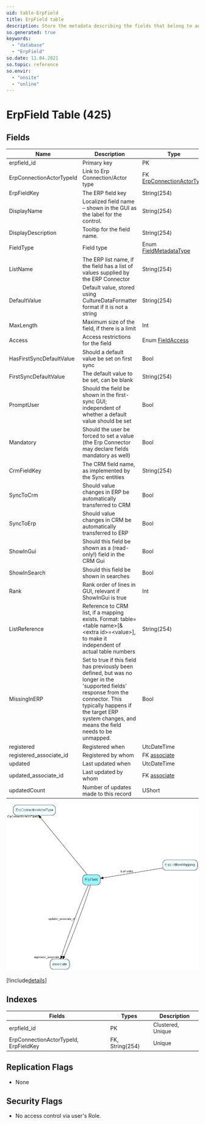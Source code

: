 ```yaml
---
uid: table-ErpField
title: ErpField table
description: Store the metadata describing the fields that belong to an actor/connection combination, as described by the Erp Connector
so.generated: true
keywords:
  - "database"
  - "ErpField"
so.date: 11.04.2021
so.topic: reference
so.envir:
  - "onsite"
  - "online"
---
```


# ErpField Table (425)

## Fields

| Name | Description | Type | Null |
|------|-------------|------|:----:|
|erpfield\_id|Primary key|PK| |
|ErpConnectionActorTypeId|Link to Erp Connection/Actor type|FK [ErpConnectionActorType](erpconnectionactortype.md)| |
|ErpFieldKey|The ERP field key|String(254)| |
|DisplayName|Localized field name – shown in the GUI as the label for the control.|String(254)| |
|DisplayDescription|Tooltip for the field name.|String(254)|&#x25CF;|
|FieldType|Field type|Enum [FieldMetadataType](enums/fieldmetadatatype.md)|&#x25CF;|
|ListName|The ERP list name, if the field has a list of values supplied by the ERP Connector|String(254)|&#x25CF;|
|DefaultValue|Default value, stored using CultureDataFormatter format if it is not a string|String(254)|&#x25CF;|
|MaxLength|Maximum size of the field, if there is a limit|Int|&#x25CF;|
|Access|Access restrictions for the field|Enum [FieldAccess](enums/fieldaccess.md)|&#x25CF;|
|HasFirstSyncDefaultValue|Should a default value be set on first sync|Bool|&#x25CF;|
|FirstSyncDefaultValue|The default value to be set, can be blank|String(254)|&#x25CF;|
|PromptUser|Should the field be shown in the first-sync GUI; independent of whether a default value should be set|Bool|&#x25CF;|
|Mandatory|Should the user be forced to set a value (the Erp Connector may declare fields mandatory as well)|Bool|&#x25CF;|
|CrmFieldKey|The CRM field name, as implemented by the Sync entities|String(254)|&#x25CF;|
|SyncToCrm|Should value changes in ERP be automatically transferred to CRM|Bool|&#x25CF;|
|SyncToErp|Should value changes in CRM be automatically transferred to ERP|Bool|&#x25CF;|
|ShowInGui|Should this field be shown as a (read-only!) field in the CRM Gui|Bool|&#x25CF;|
|ShowInSearch|Should this field be shown in searches|Bool|&#x25CF;|
|Rank|Rank order of lines in GUI, relevant if ShowInGui is true|Int|&#x25CF;|
|ListReference|Reference to CRM list, if a mapping exists. Format: table=&lt;table name&gt;[&amp;&lt;extra id&gt;=&lt;value&gt;], to make it independent of actual table numbers|String(254)|&#x25CF;|
|MissingInERP|Set to true if this field has previously been defined, but was no longer in the &apos;supported fields&apos; response from the connector. This typically happens if the target ERP system changes, and means the field needs to be unmapped.|Bool|&#x25CF;|
|registered|Registered when|UtcDateTime| |
|registered\_associate\_id|Registered by whom|FK [associate](associate.md)| |
|updated|Last updated when|UtcDateTime| |
|updated\_associate\_id|Last updated by whom|FK [associate](associate.md)| |
|updatedCount|Number of updates made to this record|UShort| |


![ErpField table relationship diagram](./media/ErpField.png)

[!include[details](./includes/erpfield.md)]

## Indexes

| Fields | Types | Description |
|--------|-------|-------------|
|erpfield\_id |PK |Clustered, Unique |
|ErpConnectionActorTypeId, ErpFieldKey |FK, String(254) |Unique |

## Replication Flags

* None

## Security Flags

* No access control via user's Role.

